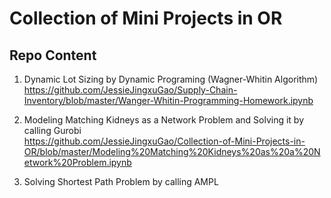 # Collection of Mini Projects in OR

## Repo Content
1. Dynamic Lot Sizing by Dynamic Programing (Wagner-Whitin Algorithm)</br>
https://github.com/JessieJingxuGao/Supply-Chain-Inventory/blob/master/Wanger-Whitin-Programming-Homework.ipynb

2. Modeling Matching Kidneys as a Network Problem and Solving it by calling Gurobi </br>
https://github.com/JessieJingxuGao/Collection-of-Mini-Projects-in-OR/blob/master/Modeling%20Matching%20Kidneys%20as%20a%20Network%20Problem.ipynb

3. Solving Shortest Path Problem by calling AMPL </br>
